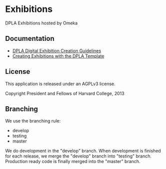 Exhibitions
===========

DPLA Exhibitions hosted by Omeka

Documentation
-------------

* [DPLA Digital Exhibition Creation Guidelines](https://docs.google.com/document/d/1caBYKDdQCpFCildS5XquNML5YzaugSL7Jf3CdBIIqOA/edit)
* [Creating Exhibitions with the DPLA Template](https://docs.google.com/document/d/1ktQuLJzMkQX_e5EM2cUm88W614GZ4UdRhuu3_cXpoXU/edit)

License
--------
This application is released under an AGPLv3 license.

Copyright President and Fellows of Harvard College, 2013

Branching
---------

We use the  branching rule:
* develop
* testing
* master

We do development in the "develop" branch. When development is finished for each release, we merge the "develop" branch into "testing" branch. Production ready code is finally merged into the "master" branch.
